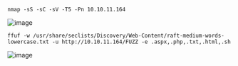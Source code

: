```
nmap -sS -sC -sV -T5 -Pn 10.10.11.164
```
![image](https://github.com/regarmulia/HTB/assets/33616880/bd23ea8e-8d62-47e6-b5dc-85b954b967a3)


```
ffuf -w /usr/share/seclists/Discovery/Web-Content/raft-medium-words-lowercase.txt -u http://10.10.11.164/FUZZ -e .aspx,.php,.txt,.html,.sh
```
![image](https://github.com/regarmulia/HTB/assets/33616880/5795739c-4a17-4504-8488-d1ace66b3196)
